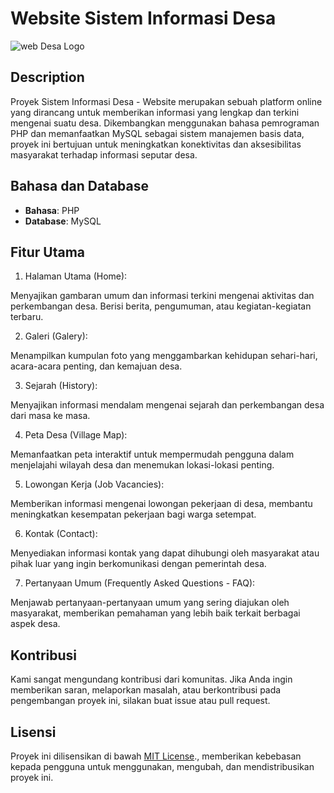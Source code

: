 # Website Sistem Informasi Desa

![web Desa Logo](<https://github.com/zulfachafidz/Sistem_Informasi_Desa-Web/blob/main/img/logo.png>)

## Description
Proyek Sistem Informasi Desa - Website merupakan sebuah platform online yang dirancang untuk memberikan informasi yang lengkap dan terkini mengenai suatu desa. Dikembangkan menggunakan bahasa pemrograman PHP dan memanfaatkan MySQL sebagai sistem manajemen basis data, proyek ini bertujuan untuk meningkatkan konektivitas dan aksesibilitas masyarakat terhadap informasi seputar desa.

## Bahasa dan Database

- **Bahasa**: PHP
- **Database**: MySQL
  
## Fitur Utama

1. Halaman Utama (Home):

Menyajikan gambaran umum dan informasi terkini mengenai aktivitas dan perkembangan desa.
Berisi berita, pengumuman, atau kegiatan-kegiatan terbaru.

2. Galeri (Galery):

Menampilkan kumpulan foto yang menggambarkan kehidupan sehari-hari, acara-acara penting, dan kemajuan desa.

3. Sejarah (History):

Menyajikan informasi mendalam mengenai sejarah dan perkembangan desa dari masa ke masa.

4. Peta Desa (Village Map):

Memanfaatkan peta interaktif untuk mempermudah pengguna dalam menjelajahi wilayah desa dan menemukan lokasi-lokasi penting.

5. Lowongan Kerja (Job Vacancies):

Memberikan informasi mengenai lowongan pekerjaan di desa, membantu meningkatkan kesempatan pekerjaan bagi warga setempat.

6. Kontak (Contact):

Menyediakan informasi kontak yang dapat dihubungi oleh masyarakat atau pihak luar yang ingin berkomunikasi dengan pemerintah desa.

7. Pertanyaan Umum (Frequently Asked Questions - FAQ):

Menjawab pertanyaan-pertanyaan umum yang sering diajukan oleh masyarakat, memberikan pemahaman yang lebih baik terkait berbagai aspek desa.

## Kontribusi

Kami sangat mengundang kontribusi dari komunitas. Jika Anda ingin memberikan saran, melaporkan masalah, atau berkontribusi pada pengembangan proyek ini, silakan buat issue atau pull request.

## Lisensi

Proyek ini dilisensikan di bawah [MIT License](LICENSE)., memberikan kebebasan kepada pengguna untuk menggunakan, mengubah, dan mendistribusikan proyek ini.
